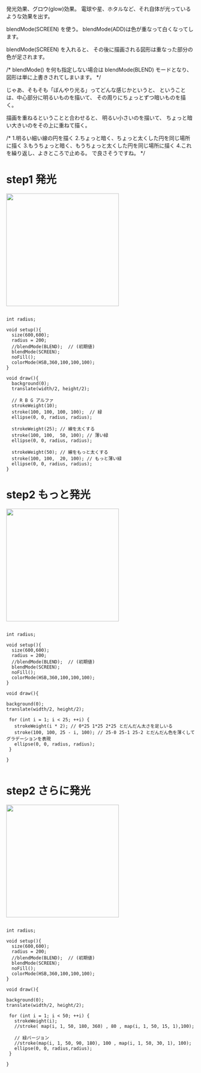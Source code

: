 発光効果、グロウ(glow)効果。
電球や星、ホタルなど、それ自体が光っているような効果を出す。


blendMode(SCREEN) を使う。
blendMode(ADD)は色が重なって白くなってします。

blendMode(SCREEN) を入れると、
その後に描画される図形は重なった部分の色が足されます。

/*
blendMode() を何も指定しない場合は blendMode(BLEND) 
モードとなり、図形は単に上書きされてしまいます。
*/




じゃあ、そもそも「ぼんやり光る」ってどんな感じかというと、
ということは、中心部分に明るいものを描いて、
その周りにちょっとずつ暗いものを描く。

描画を重ねるということと合わせると、
明るい小さいのを描いて、
ちょっと暗い大きいのをその上に重ねて描く。



/*
1.明るい細い線の円を描く
2.ちょっと暗く、ちょっと太くした円を同じ場所に描く
3.もうちょっと暗く、もうちょっと太くした円を同じ場所に描く
4.これを繰り返し、よきところで止める。
で良さそうですね。
*/



# step1 発光

<img src="https://github.com/55Kaerukun/Processing/blob/master/emission/images/img1.png" width="300px">

```

int radius;

void setup(){
  size(600,600);
  radius = 200;
  //blendMode(BLEND);  // (初期値)
  blendMode(SCREEN);
  noFill();
  colorMode(HSB,360,100,100,100);
}

void draw(){
  background(0);
  translate(width/2, height/2);
  
  // R B G アルファ  
  strokeWeight(10);
  stroke(100, 100, 100, 100);  // 緑
  ellipse(0, 0, radius, radius);
  
  strokeWeight(25); // 線を太くする
  stroke(100, 100,  50, 100); // 薄い緑
  ellipse(0, 0, radius, radius);
  
  strokeWeight(50); // 線をもっと太くする
  stroke(100, 100,  20, 100); // もっと薄い緑
  ellipse(0, 0, radius, radius);
}

```


# step2 もっと発光

<img src="https://github.com/55Kaerukun/Processing/blob/master/emission/images/img2.png" width="300px">

```

int radius;

void setup(){
  size(600,600);
  radius = 200;
  //blendMode(BLEND);  // (初期値)
  blendMode(SCREEN);
  noFill();
  colorMode(HSB,360,100,100,100);
}

void draw(){

background(0);
translate(width/2, height/2);

 for (int i = 1; i < 25; ++i) {
   strokeWeight(i * 2); // 0*25 1*25 2*25 とだんだん太さを足しいる
   stroke(100, 100, 25 - i, 100); // 25-0 25-1 25-2 とだんだん色を薄くしてグラデーションを表現
   ellipse(0, 0, radius, radius);
 }

}


```

# step2 さらに発光

<img src="https://github.com/55Kaerukun/Processing/blob/master/emission/images/img3.png" width="300px">


```

int radius;

void setup(){
  size(600,600);
  radius = 200;
  //blendMode(BLEND);  // (初期値)
  blendMode(SCREEN);
  noFill();
  colorMode(HSB,360,100,100,100);
}

void draw(){

background(0);
translate(width/2, height/2);

 for (int i = 1; i < 50; ++i) {
   strokeWeight(i);
   //stroke( map(i, 1, 50, 180, 360) , 80 , map(i, 1, 50, 15, 1),100);
   
   // 緑バージョン
   //stroke(map(i, 1, 50, 90, 180), 100 , map(i, 1, 50, 30, 1), 100);
   ellipse(0, 0, radius,radius);
 }

}

```
